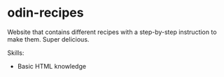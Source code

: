 # odin-recipes
Website that contains different recipes with a step-by-step
instruction to make them. Super delicious.

Skills:
- Basic HTML knowledge